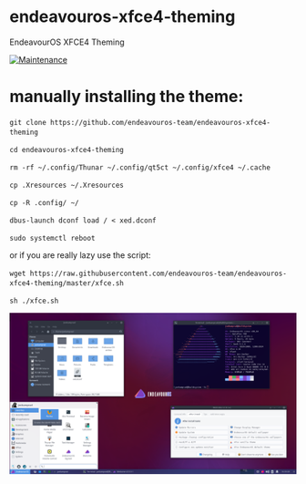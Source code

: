 # endeavouros-xfce4-theming
EndeavourOS XFCE4 Theming

[![Maintenance](https://img.shields.io/maintenance/yes/2022.svg)]()

# manually installing the theme:

`git clone https://github.com/endeavouros-team/endeavouros-xfce4-theming`

`cd endeavouros-xfce4-theming`

`rm -rf ~/.config/Thunar ~/.config/qt5ct ~/.config/xfce4 ~/.cache`

`cp .Xresources ~/.Xresources`

`cp -R .config/ ~/`

`dbus-launch dconf load / < xed.dconf`

`sudo systemctl reboot`

or if you are really lazy use the script:

`wget https://raw.githubusercontent.com/endeavouros-team/endeavouros-xfce4-theming/master/xfce.sh`

`sh ./xfce.sh`

![XFCE4 Screenshot](https://raw.githubusercontent.com/endeavouros-team/screenshots/master/eos-01-21-xfce4.png "XFCE4 Screenshot")
